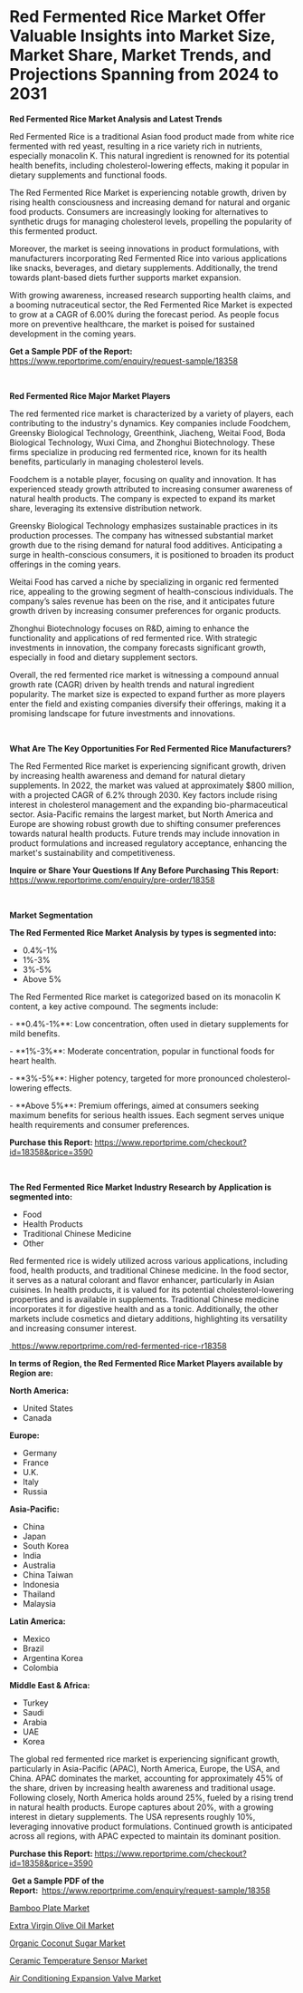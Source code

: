 <p><h1>Red Fermented Rice Market Offer Valuable Insights into Market Size, Market Share, Market Trends, and Projections Spanning from 2024 to 2031</h1></p><p><strong>Red Fermented Rice Market Analysis and Latest Trends</strong></p>
<p><p>Red Fermented Rice is a traditional Asian food product made from white rice fermented with red yeast, resulting in a rice variety rich in nutrients, especially monacolin K. This natural ingredient is renowned for its potential health benefits, including cholesterol-lowering effects, making it popular in dietary supplements and functional foods. </p><p>The Red Fermented Rice Market is experiencing notable growth, driven by rising health consciousness and increasing demand for natural and organic food products. Consumers are increasingly looking for alternatives to synthetic drugs for managing cholesterol levels, propelling the popularity of this fermented product. </p><p>Moreover, the market is seeing innovations in product formulations, with manufacturers incorporating Red Fermented Rice into various applications like snacks, beverages, and dietary supplements. Additionally, the trend towards plant-based diets further supports market expansion. </p><p>With growing awareness, increased research supporting health claims, and a booming nutraceutical sector, the Red Fermented Rice Market is expected to grow at a CAGR of 6.00% during the forecast period. As people focus more on preventive healthcare, the market is poised for sustained development in the coming years.</p></p>
<p><strong>Get a Sample PDF of the Report:&nbsp;</strong> <a href="https://www.reportprime.com/enquiry/request-sample/18358?utm_campaign=33&utm_medium=2&utm_source=Github&utm_content=ia&utm_term=24122024&utm_id=red-fermented-rice">https://www.reportprime.com/enquiry/request-sample/18358</a></p>
<p>&nbsp;</p>
<p><strong>Red Fermented Rice Major Market Players</strong></p>
<p><p>The red fermented rice market is characterized by a variety of players, each contributing to the industry's dynamics. Key companies include Foodchem, Greensky Biological Technology, Greenthink, Jiacheng, Weitai Food, Boda Biological Technology, Wuxi Cima, and Zhonghui Biotechnology. These firms specialize in producing red fermented rice, known for its health benefits, particularly in managing cholesterol levels.</p><p>Foodchem is a notable player, focusing on quality and innovation. It has experienced steady growth attributed to increasing consumer awareness of natural health products. The company is expected to expand its market share, leveraging its extensive distribution network.</p><p>Greensky Biological Technology emphasizes sustainable practices in its production processes. The company has witnessed substantial market growth due to the rising demand for natural food additives. Anticipating a surge in health-conscious consumers, it is positioned to broaden its product offerings in the coming years.</p><p>Weitai Food has carved a niche by specializing in organic red fermented rice, appealing to the growing segment of health-conscious individuals. The company’s sales revenue has been on the rise, and it anticipates future growth driven by increasing consumer preferences for organic products.</p><p>Zhonghui Biotechnology focuses on R&D, aiming to enhance the functionality and applications of red fermented rice. With strategic investments in innovation, the company forecasts significant growth, especially in food and dietary supplement sectors.</p><p>Overall, the red fermented rice market is witnessing a compound annual growth rate (CAGR) driven by health trends and natural ingredient popularity. The market size is expected to expand further as more players enter the field and existing companies diversify their offerings, making it a promising landscape for future investments and innovations.</p></p>
<p>&nbsp;</p>
<p><strong>What Are The Key Opportunities For Red Fermented Rice Manufacturers?</strong></p>
<p><p>The Red Fermented Rice market is experiencing significant growth, driven by increasing health awareness and demand for natural dietary supplements. In 2022, the market was valued at approximately $800 million, with a projected CAGR of 6.2% through 2030. Key factors include rising interest in cholesterol management and the expanding bio-pharmaceutical sector. Asia-Pacific remains the largest market, but North America and Europe are showing robust growth due to shifting consumer preferences towards natural health products. Future trends may include innovation in product formulations and increased regulatory acceptance, enhancing the market's sustainability and competitiveness.</p></p>
<p><strong>Inquire or Share Your Questions If Any Before Purchasing This Report:</strong> <a href="https://www.reportprime.com/enquiry/pre-order/18358?utm_campaign=33&utm_medium=2&utm_source=Github&utm_content=ia&utm_term=24122024&utm_id=red-fermented-rice">https://www.reportprime.com/enquiry/pre-order/18358</a></p>
<p>&nbsp;</p>
<p><strong>Market Segmentation</strong></p>
<p><strong>The Red Fermented Rice Market Analysis by types is segmented into:</strong></p>
<p><ul><li>0.4%-1%</li><li>1%-3%</li><li>3%-5%</li><li>Above 5%</li></ul></p>
<p><p>The Red Fermented Rice market is categorized based on its monacolin K content, a key active compound. The segments include:</p><p>- **0.4%-1%**: Low concentration, often used in dietary supplements for mild benefits.</p><p>- **1%-3%**: Moderate concentration, popular in functional foods for heart health.</p><p>- **3%-5%**: Higher potency, targeted for more pronounced cholesterol-lowering effects.</p><p>- **Above 5%**: Premium offerings, aimed at consumers seeking maximum benefits for serious health issues. Each segment serves unique health requirements and consumer preferences.</p></p>
<p><strong>Purchase this Report:&nbsp;</strong><a href="https://www.reportprime.com/checkout?id=18358&price=3590&utm_campaign=33&utm_medium=2&utm_source=Github&utm_content=ia&utm_term=24122024&utm_id=red-fermented-rice">https://www.reportprime.com/checkout?id=18358&price=3590</a></p>
<p>&nbsp;</p>
<p><strong>The Red Fermented Rice Market Industry Research by Application is segmented into:</strong></p>
<p><ul><li>Food</li><li>Health Products</li><li>Traditional Chinese Medicine</li><li>Other</li></ul></p>
<p><p>Red fermented rice is widely utilized across various applications, including food, health products, and traditional Chinese medicine. In the food sector, it serves as a natural colorant and flavor enhancer, particularly in Asian cuisines. In health products, it is valued for its potential cholesterol-lowering properties and is available in supplements. Traditional Chinese medicine incorporates it for digestive health and as a tonic. Additionally, the other markets include cosmetics and dietary additions, highlighting its versatility and increasing consumer interest.</p></p>
<p><a href="https://www.reportprime.com/red-fermented-rice-r18358?utm_campaign=33&utm_medium=2&utm_source=Github&utm_content=ia&utm_term=24122024&utm_id=red-fermented-rice">&nbsp;https://www.reportprime.com/red-fermented-rice-r18358</a></p>
<p><strong>In terms of Region, the Red Fermented Rice Market Players available by Region are:</strong></p>
<p>
    <p> <strong> North America: </strong>
        <ul>
            <li>United States</li>
            <li>Canada</li>
        </ul>
        </p> 
    <p> <strong> Europe: </strong>
        <ul>
            <li>Germany</li>
            <li>France</li>
            <li>U.K.</li>
            <li>Italy</li>
            <li>Russia</li>
        </ul>
        </p> 
    <p> <strong> Asia-Pacific: </strong>
        <ul>
            <li>China</li>
            <li>Japan</li>
            <li>South Korea</li>
            <li>India</li>
            <li>Australia</li>
            <li>China Taiwan</li>
            <li>Indonesia</li>
            <li>Thailand</li>
            <li>Malaysia</li>
        </ul>
        </p> 
    <p> <strong> Latin America: </strong>
        <ul>
            <li>Mexico</li>
            <li>Brazil</li>
            <li>Argentina Korea</li>
            <li>Colombia</li>
        </ul>
        </p> 
    <p> <strong> Middle East & Africa: </strong>
        <ul>
            <li>Turkey</li>
            <li>Saudi</li>
            <li>Arabia</li>
            <li>UAE</li>
            <li>Korea</li>
        </ul>
    </p>
    </p>
<p><p>The global red fermented rice market is experiencing significant growth, particularly in Asia-Pacific (APAC), North America, Europe, the USA, and China. APAC dominates the market, accounting for approximately 45% of the share, driven by increasing health awareness and traditional usage. Following closely, North America holds around 25%, fueled by a rising trend in natural health products. Europe captures about 20%, with a growing interest in dietary supplements. The USA represents roughly 10%, leveraging innovative product formulations. Continued growth is anticipated across all regions, with APAC expected to maintain its dominant position.</p></p>
<p><strong>Purchase this Report: </strong><a href="https://www.reportprime.com/checkout?id=18358&price=3590&utm_campaign=33&utm_medium=2&utm_source=Github&utm_content=ia&utm_term=24122024&utm_id=red-fermented-rice">https://www.reportprime.com/checkout?id=18358&price=3590</a></p>
<p>&nbsp;<strong>Get a Sample PDF of the Report:&nbsp;&nbsp;</strong><a href="https://www.reportprime.com/enquiry/request-sample/18358?utm_campaign=33&utm_medium=2&utm_source=Github&utm_content=ia&utm_term=24122024&utm_id=red-fermented-rice">https://www.reportprime.com/enquiry/request-sample/18358</a></p>
<p><strong></strong></p>
<p><p><a href="https://www.linkedin.com/pulse/a-mkt-nova-vc8zf?utm_campaign=33&utm_medium=2&utm_source=Github&utm_content=ia&utm_term=24122024&utm_id=red-fermented-rice">Bamboo Plate Market</a></p><p><a href="https://github.com/gerdabatiskzv9/Market-Research-Report-List-1/blob/main/extra-virgin-olive-oil-market.md?utm_campaign=33&utm_medium=2&utm_source=Github&utm_content=ia&utm_term=24122024&utm_id=red-fermented-rice">Extra Virgin Olive Oil Market</a></p><p><a href="https://github.com/JakirUddin651/Market-Research-Report-List-1/blob/main/organic-coconut-sugar-market.md?utm_campaign=33&utm_medium=2&utm_source=Github&utm_content=ia&utm_term=24122024&utm_id=red-fermented-rice">Organic Coconut Sugar Market</a></p><p><a href="https://www.linkedin.com/pulse/rev-athenaur-okk4f?utm_campaign=33&utm_medium=2&utm_source=Github&utm_content=ia&utm_term=24122024&utm_id=red-fermented-rice">Ceramic Temperature Sensor Market</a></p><p><a href="https://www.linkedin.com/pulse/air-conditioning-expansion-valve-market-growth-projections-cwlyf?utm_campaign=33&utm_medium=2&utm_source=Github&utm_content=ia&utm_term=24122024&utm_id=red-fermented-rice">Air Conditioning Expansion Valve Market</a></p></p>